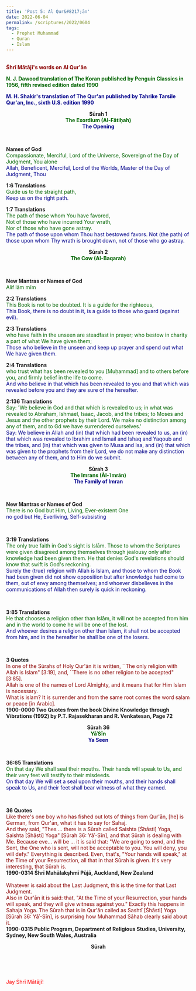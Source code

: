 ```yaml
---
title: 'Post 5: Al Qur&#8217;ān'
date: 2022-06-04
permalink: /scriptures/2022/0604
tags:
  - Prophet Muhammad
  - Quran
  - Islam
---
```


<br>
<font color="DarkRed"><b>Śhrī Mātājī's words on Al Qur'ān</b></font><br>

<font color="DarkGreen"><b>N. J. Dawood translation of The Koran published by Penguin Classics in 1956, fifth revised edition dated 1990</b></font><br>

<font color="DarkBlue"><b>M. H. Shakir's translation of The Qur'an published by Tahrike Tarsile Qur'an, Inc., sixth U.S. edition 1990</b></font><br>

<div class="para-divider"></div>

<p style="text-align:center;">
<b>Sūrah 1</b><br>
<font color="DarkGreen"><b>The Exordium (Al-Fātiḥah)</b></font><br>
<font color="DarkBlue"><b>The Opening</b></font>
</p>

<br>
<p>
<b>Names of God</b><br>
<font color="DarkGreen">Compassionate, Merciful, Lord of the Universe, Sovereign of the Day of Judgment, You alone</font><br>
<font color="DarkBlue">Allah, Beneficent, Merciful, Lord of the Worlds, Master of the Day of Judgment, Thou</font>
</p>

<p>
<b>1:6 Translations</b><br>
<font color="DarkGreen">Guide us to the straight path,</font><br>
<font color="DarkBlue">Keep us on the right path.</font>
</p>

<p>
<b>1:7 Translations</b><br>
<font color="DarkGreen">The path of those whom You have favored,<br>
Not of those who have incurred Your wrath,<br>
Nor of those who have gone astray.</font><br>
<font color="DarkBlue">The path of those upon whom Thou hast bestowed favors. Not (the path) of those upon whom Thy wrath is brought down, not of those who go astray.</font>
</p>

<div class="para-divider"></div>

<p style="text-align:center;">
<b>Sūrah 2</b><br>
<font color="DarkGreen"><b>The Cow (Al-Baqarah)</b></font>
</p>

<br>
<p>
<b>New Mantras or Names of God</b><br>
<font color="DarkGreen">Alif lām mīm</font>
</p>

<p>
<b>2:2 Translations</b><br>
<font color="DarkGreen">This Book is not to be doubted. It is a guide for the righteous,</font><br>
<font color="DarkBlue">This Book, there is no doubt in it, is a guide to those who guard (against evil).</font>
</p>

<p>
<b>2:3 Translations</b><br>
<font color="DarkGreen">who have faith in the unseen are steadfast in prayer; who bestow in charity a part of what We have given them;</font><br>
<font color="DarkBlue">Those who believe in the unseen and keep up prayer and spend out what We have given them.</font>
</p>

<p>
<b>2:4 Translations</b><br>
<font color="DarkGreen">who trust what has been revealed to you [Muḥammad] and to others before you, and firmly belief in the life to come.</font><br>
<font color="DarkBlue">And who believe in that which has been revealed to you and that which was revealed before you and they are sure of the hereafter.</font>
</p>

<p>
<b>2:136 Translations</b><br>
<font color="DarkGreen">Say: 'We believe in God and that which is revealed to us; in what was revealed to Abraham, Ishmael, Isaac, Jacob, and the tribes; to Moses and Jesus and the other prophets by their Lord. We make no distinction among any of them, and to Gd we have surrendered ourselves.'</font><br>
<font color="DarkBlue">Say: We believe in Allah and (in) that which had been revealed to us, an (in) that which was revealed to Ibrahim and Ismail and Ishaq and Yaqoub and the tribes, and (in) that which was given to Musa and Isa, and (in) that which was given to the prophets from their Lord, we do not make any distinction between any of them, and to Him do we submit.</font>
</p>

<div class="para-divider"></div>

<p style="text-align:center;">
<b>Sūrah 3</b><br>
<font color="DarkGreen"><b>The Imrans (Āl-ʿImrān)</b></font><br>
<font color="DarkBlue"><b>The Family of Imran</b></font>
</p>

<br>
<p>
<b>New Mantras or Names of God</b><br>
<font color="DarkGreen">There is no God but Him, Living, Ever-existent One</font><br>
<font color="DarkBlue">no god but He, Everliving, Self-subsisting</font>
</p>

<br>
<p>
<b>3:19 Translations</b><br>
<font color="DarkGreen">The only true faith in God's sight is Islām. Those to whom the Scriptures were given disagreed among themselves through jealousy only after knowledge had been given them. He that denies God's revelations should know that swift is God's reckoning.</font><br>
<font color="DarkBlue">Surely the (true) religion with Allah is Islam, and those to whom the Book had been given did not show opposition but after knowledge had come to them, out of envy among themselves; and whoever disbelieves in the communications of Allah then surely is quick in reckoning.</font>
</p>

<br>
<p>
<b>3:85 Translations</b><br>
<font color="DarkGreen">He that chooses a religion other than Islām, it will not be accepted from him and in the world to come he will be one of the lost.</font><br>
<font color="DarkBlue">And whoever desires a religion other than Islam, it shall not be accepted from him, and in the hereafter he shall be one of the losers.</font>
</p>

<br>
<p>
<b>3 Quotes</b><br>
<font color="DarkRed">In one of the Sūrahs of Holy Qur'ān it is written, ``The only religion with Allah is Islam" [3:19], and, ``There is no other religion to be accepted" [3:85].<br>
Allah is one of the names of Lord Almighty, and it means that for Him Islam is necessary.<br>
What is islam? It is surrender and from the same root comes the word salam or peace [in Arabic].</font><br>
<b>1900-0000 Two Quotes from the book Divine Knowledge through Vibrations (1992) by P.T. Rajasekharan and R. Venkatesan, Page 72</b><br>
</p>

<div class="para-divider"></div>

<p style="text-align:center;">
<b>Sūrah 36</b><br>
<font color="DarkGreen"><b>YāʾSīn</b></font><br>
<font color="DarkBlue"><b>Ya Seen</b></font>
</p>

<br>
<p>
<b>36:65 Translations</b><br>
<font color="DarkGreen">On that day We shall seal their mouths. Their hands will speak to Us, and their very feet will testify to their misdeeds.</font><br>
<font color="DarkBlue">On that day We will set a seal upon their mouths, and their hands shall speak to Us, and their feet shall bear witness of what they earned.</font>
</p>

<br>
<p>
<b>36 Quotes</b><br>
<font color="DarkRed">Like there's one boy who has fished out lots of things from Qur'ān, [he] is German, from Qur'ān, what it has to say for Sahaj.<br>
And they said, "Thes ... there is a Sūrah called Saishta [Śhāsti] Yoga, Saishta [Śhāsti] Yoga" [Sūrah 36: Yāʾ-Sīn], and that Sūrah is dealing with Me. Because eve... will be ... it is said that: "We are going to send, and the Sent, the One who is sent, will not be acceptable to you. You will deny, you will defy." Everything is described. Even, that's, "Your hands will speak," at the Time  of your Resurrection, all that in that Sūrah is given. It's very interesting, that Sūrah is.</font><br>
<b>1990-0314 Śhrī Mahālakṣhmī Pūjā, Auckland, New Zealand</b><br>
<br>
<font color="DarkRed">Whatever is said about the Last Judgment, this is the time for that Last Judgment.<br>
Also in Qur'ān it is said: that, "At the Time of your Resurrection, your hands will speak, and they will give witness against you." Exactly this happens in Sahaja Yoga. The Sūrah that is in Qur'ān called as Sashtī [Śhāsti] Yoga [Sūrah 36: Yāʾ-Sīn], is surprising how Muhammad Sāhab clearly said about it.</font><br>
<b>1990-0315 Public Program, Department of Religious Studies, University, Sydney, New South Wales, Australia</b>
</p>

<div class="para-divider"></div>

<p style="text-align:center;">
<b>Sūrah </b><br>
<font color="DarkGreen"><b></b></font><br>
<font color="DarkBlue"><b></b></font>
</p>

<br>
<div class="para-divider"></div>

<br>
<p style="color:red;">Jay Śhrī Mātājī!<br></p>